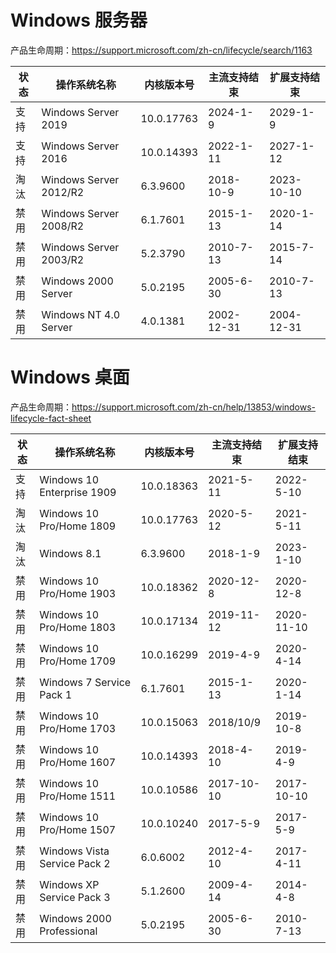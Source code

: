 # Windows 服务器

产品生命周期：https://support.microsoft.com/zh-cn/lifecycle/search/1163

|状态|操作系统名称|内核版本号|主流支持结束|扩展支持结束|
|---|---|---|---|---|
|支持|Windows Server 2019|10.0.17763|2024-1-9|2029-1-9|
|支持|Windows Server 2016|10.0.14393|2022-1-11|2027-1-12|
|淘汰|Windows Server 2012/R2|6.3.9600|2018-10-9|2023-10-10|
|禁用|Windows Server 2008/R2|6.1.7601|2015-1-13|2020-1-14|
|禁用|Windows Server 2003/R2|5.2.3790|2010-7-13|2015-7-14|
|禁用|Windows 2000 Server|5.0.2195|2005-6-30|2010-7-13|
|禁用|Windows NT 4.0 Server|4.0.1381|2002-12-31|2004-12-31|

# Windows 桌面
产品生命周期：https://support.microsoft.com/zh-cn/help/13853/windows-lifecycle-fact-sheet

|状态|操作系统名称|内核版本号|主流支持结束|扩展支持结束|
|---|---|---|---|---|
支持|Windows 10 Enterprise 1909|10.0.18363|2021-5-11|2022-5-10
淘汰|Windows 10 Pro/Home 1809|10.0.17763|2020-5-12|2021-5-11
淘汰|Windows 8.1|6.3.9600|2018-1-9|2023-1-10
禁用|Windows 10 Pro/Home 1903|10.0.18362|2020-12-8|2020-12-8
禁用|Windows 10 Pro/Home 1803|10.0.17134|2019-11-12|2020-11-10
禁用|Windows 10 Pro/Home 1709|10.0.16299|2019-4-9|2020-4-14
禁用|Windows 7 Service Pack 1|6.1.7601|2015-1-13|2020-1-14
禁用|Windows 10 Pro/Home 1703|10.0.15063|2018/10/9|2019-10-8
禁用|Windows 10 Pro/Home 1607|10.0.14393|2018-4-10|2019-4-9
禁用|Windows 10 Pro/Home 1511|10.0.10586|2017-10-10|2017-10-10
禁用|Windows 10 Pro/Home 1507|10.0.10240|2017-5-9|2017-5-9
禁用|Windows Vista Service Pack 2|6.0.6002|2012-4-10|2017-4-11
禁用|Windows XP Service Pack 3|5.1.2600|2009-4-14|2014-4-8
禁用|Windows 2000 Professional|5.0.2195|2005-6-30|2010-7-13
